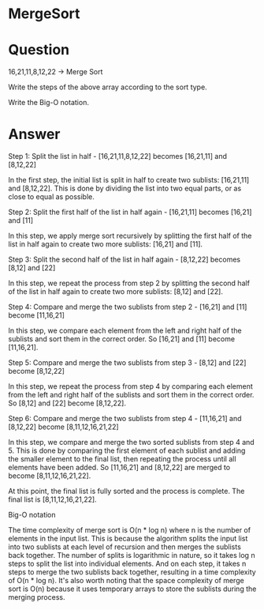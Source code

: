 # MergeSort
# Question
16,21,11,8,12,22 -> Merge Sort

Write the steps of the above array according to the sort type.

Write the Big-O notation.

# Answer
Step 1: Split the list in half - [16,21,11,8,12,22] becomes [16,21,11] and [8,12,22]

In the first step, the initial list is split in half to create two sublists: [16,21,11] and [8,12,22]. This is done by dividing the list into two equal parts, or as close to equal as possible.

Step 2: Split the first half of the list in half again - [16,21,11] becomes [16,21] and [11]

In this step, we apply merge sort recursively by splitting the first half of the list in half again to create two more sublists: [16,21] and [11].

Step 3: Split the second half of the list in half again - [8,12,22] becomes [8,12] and [22]

In this step, we repeat the process from step 2 by splitting the second half of the list in half again to create two more sublists: [8,12] and [22].

Step 4: Compare and merge the two sublists from step 2 - [16,21] and [11] become [11,16,21]

In this step, we compare each element from the left and right half of the sublists and sort them in the correct order. So [16,21] and [11] become [11,16,21].

Step 5: Compare and merge the two sublists from step 3 - [8,12] and [22] become [8,12,22]

In this step, we repeat the process from step 4 by comparing each element from the left and right half of the sublists and sort them in the correct order. So [8,12] and [22] become [8,12,22].

Step 6: Compare and merge the two sublists from step 4 - [11,16,21] and [8,12,22] become [8,11,12,16,21,22]

In this step, we compare and merge the two sorted sublists from step 4 and 5. This is done by comparing the first element of each sublist and adding the smaller element to the final list, then repeating the process until all elements have been added. So [11,16,21] and [8,12,22] are merged to become [8,11,12,16,21,22].

At this point, the final list is fully sorted and the process is complete. The final list is [8,11,12,16,21,22].

Big-O notation

The time complexity of merge sort is O(n * log n) where n is the number of elements in the input list. This is because the algorithm splits the input list into two sublists at each level of recursion and then merges the sublists back together. The number of splits is logarithmic in nature, so it takes log n steps to split the list into individual elements. And on each step, it takes n steps to merge the two sublists back together, resulting in a time complexity of O(n * log n). It's also worth noting that the space complexity of merge sort is O(n) because it uses temporary arrays to store the sublists during the merging process.






